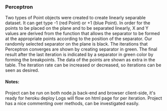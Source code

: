 ### Perceptron

Two types of Point objects were created to create linearly separable dataset. It can get type -1 (red Point) or +1 (blue Point).
In order for the points to be placed on the plane and to be separated linearly, X and Y values are derived from the function that allows the separator to be formed at the appropriate points according to the position of the separator.
Our randomly selected separator on the plane is black.
The iterations that Perceptron converges are shown by creating separator in green.
The final result after the last iteration is indicated by a separator in green color by forming the breakpoints.
The data of the points are shown as extra in the table. The iteration rate can be increased or decreased, so iterations can be seen as desired.

#### Notes:
Project can be run on both node.js back-end and browser client-side, it's ready for heroku deploy Logs will flow on html page for per iteration.
Project has a nice commenting over methods, can be investigated easily.
